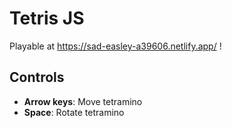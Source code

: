# Tetris JS

Playable at https://sad-easley-a39606.netlify.app/ !

## Controls

* __Arrow keys__: Move tetramino
* __Space__: Rotate tetramino
